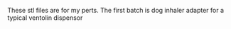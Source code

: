 

These stl files are for my perts. The first batch is dog inhaler adapter for a typical ventolin dispensor


